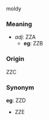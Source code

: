 moldy
### Meaning
+ _adj_: ZZA
    + __eg__: ZZB

### Origin

ZZC

### Synonym

__eg__: ZZD

+ ZZE


